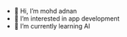 - 👋 Hi, I’m mohd adnan
- 👀 I’m interested in app development 
- 🌱 I’m currently learning AI 

<!---
adnan3934/adnan3934 is a ✨ special ✨ repository because its `README.md` (this file) appears on your GitHub profile.
You can click the Preview link to take a look at your changes.
--->
